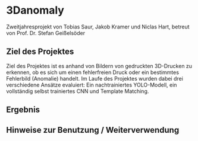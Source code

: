# 3Danomaly
Zweitjahresprojekt von Tobias Saur, Jakob Kramer und Niclas Hart, betreut von Prof. Dr. Stefan Geißelsöder


## Ziel des Projektes

Ziel des Projektes ist es anhand von Bildern von gedruckten 3D-Drucken zu erkennen, ob es sich um einen fehlerfreien Druck oder ein bestimmtes Fehlerbild (Anomalie) handelt. Im Laufe des Projektes wurden dabei drei verschiedene Ansätze evaluiert: Ein nachtrainiertes YOLO-Modell, ein vollständig selbst trainiertes CNN und Template Matching.


## Ergebnis


## Hinweise zur Benutzung / Weiterverwendung
